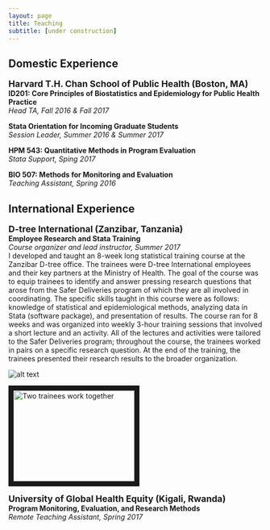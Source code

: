 ```yaml
---
layout: page
title: Teaching
subtitle: [under construction]
---
```


## Domestic Experience

<strong style="font-size: 125%;"> Harvard T.H. Chan School of Public Health (Boston, MA) </strong>  
**ID201: Core Principles of Biostatistics and Epidemiology for Public Health Practice**  
_Head TA, Fall 2016 & Fall 2017_

**Stata Orientation for Incoming Graduate Students**  
_Session Leader, Summer 2016 & Summer 2017_

**HPM 543: Quantitative Methods in Program Evaluation**  
_Stata Support, Sping 2017_

**BIO 507: Methods for Monitoring and Evaluation**  
_Teaching Assistant, Spring 2016_


## International Experience 

<strong style="font-size: 125%;"> D-tree International (Zanzibar, Tanzania) </strong>  
**Employee Research and Stata Training**  
_Course organizer and lead instructor, Summer 2017_  
I developed and taught an 8-week long statistical training course at the Zanzibar D-tree office. The trainees were D-tree International employees and their key partners at the Ministry of Health. The goal of the course was to equip trainees to identify and answer pressing research questions that arose from the Safer Deliveries program of which they are all involved in coordinating. The specific skills taught in this course were as follows: knowledge of statistical and epidemiological methods, analyzing data in Stata (software package), and presentation of results. The course ran for 8 weeks and was organized into weekly 3-hour training sessions that involved a short lecture and an activity. All of the lectures and activities were tailored to the Safer Deliveries program; throughout the course, the trainees worked in pairs on a specific research question. At the end of the training, the trainees presented their research results to the broader organization. 

![alt text](https://isabelfulcher.github.io/img/training.jpg "Two trainees work together (July 2017)")

<img src="https://isabelfulcher.github.io/img/training.jpg" 
alt="Two trainees work together" width="240" height="180" border="10" />

<strong style="font-size: 125%;"> University of Global Health Equity (Kigali, Rwanda) </strong>  
**Program Monitoring, Evaluation, and Research Methods**  
_Remote Teaching Assistant, Spring 2017_

